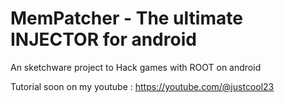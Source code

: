 # MemPatcher - The ultimate INJECTOR for android
An sketchware project to Hack games with ROOT on android


Tutorial soon on my youtube : https://youtube.com/@justcool23

